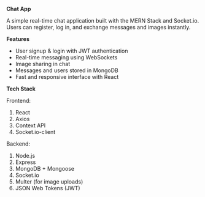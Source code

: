 **Chat App**

A simple real-time chat application built with the MERN Stack and Socket.io. Users can register, log in, and exchange messages and images instantly.


**Features**

 - User signup & login with JWT authentication
 - Real-time messaging using WebSockets
 - Image sharing in chat
 - Messages and users stored in MongoDB
 - Fast and responsive interface with React


**Tech Stack**

Frontend:
1. React
2. Axios
3. Context API
4. Socket.io-client

Backend:
1. Node.js
2. Express
3. MongoDB + Mongoose
4. Socket.io
5. Multer (for image uploads)
6. JSON Web Tokens (JWT)
